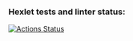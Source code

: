 ### Hexlet tests and linter status:
[![Actions Status](https://github.com/Iuliia-Sergeeva/data-analytics-project-96/actions/workflows/hexlet-check.yml/badge.svg)](https://github.com/Iuliia-Sergeeva/data-analytics-project-96/actions)